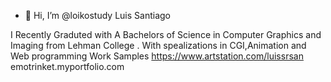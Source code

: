 - 👋 Hi, I’m @loikostudy Luis Santiago

 
I Recently Graduted with A Bachelors of Science in Computer Graphics and Imaging 
from Lehman College . With spealizations in CGI,Animation and Web programming
Work Samples
https://www.artstation.com/luissrsan
emotrinket.myportfolio.com

